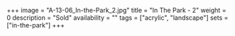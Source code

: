 +++
image = "A-13-06_In-the-Park_2.jpg"
title = "In The Park - 2"
weight = 0
description = "Sold"
availability = ""
tags = ["acrylic", "landscape"]
sets = ["in-the-park"]
+++
